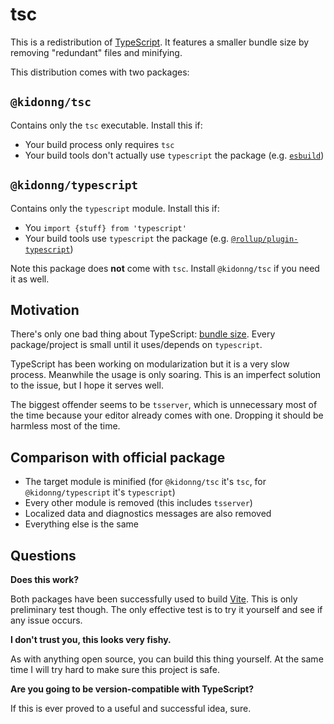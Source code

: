 # tsc

This is a redistribution of [TypeScript](https://github.com/microsoft/TypeScript). It features a smaller bundle size by removing "redundant" files and minifying.

This distribution comes with two packages:

## `@kidonng/tsc`

Contains only the `tsc` executable. Install this if:

- Your build process only requires `tsc`
- Your build tools don't actually use `typescript` the package (e.g. [`esbuild`](https://github.com/evanw/esbuild))

## `@kidonng/typescript`

Contains only the `typescript` module. Install this if:

- You `import {stuff} from 'typescript'`
- Your build tools use `typescript` the package (e.g. [`@rollup/plugin-typescript`](https://github.com/rollup/plugins/tree/master/packages/typescript))

Note this package does **not** come with `tsc`. Install `@kidonng/tsc` if you need it as well.

## Motivation

There's only one bad thing about TypeScript: [bundle size](https://github.com/microsoft/TypeScript/issues/27891). Every package/project is small until it uses/depends on `typescript`.

TypeScript has been working on modularization but it is a very slow process. Meanwhile the usage is only soaring. This is an imperfect solution to the issue, but I hope it serves well.

The biggest offender seems to be `tsserver`, which is unnecessary most of the time because your editor already comes with one. Dropping it should be harmless most of the time.

## Comparison with official package

- The target module is minified (for `@kidonng/tsc` it's `tsc`, for `@kidonng/typescript` it's `typescript`)
- Every other module is removed (this includes `tsserver`)
- Localized data and diagnostics messages are also removed
- Everything else is the same

## Questions

**Does this work?**

Both packages have been successfully used to build [Vite](https://github.com/vitejs/vite). This is only preliminary test though. The only effective test is to try it yourself and see if any issue occurs.

**I don't trust you, this looks very fishy.**

As with anything open source, you can build this thing yourself. At the same time I will try hard to make sure this project is safe.

**Are you going to be version-compatible with TypeScript?**

If this is ever proved to a useful and successful idea, sure.
